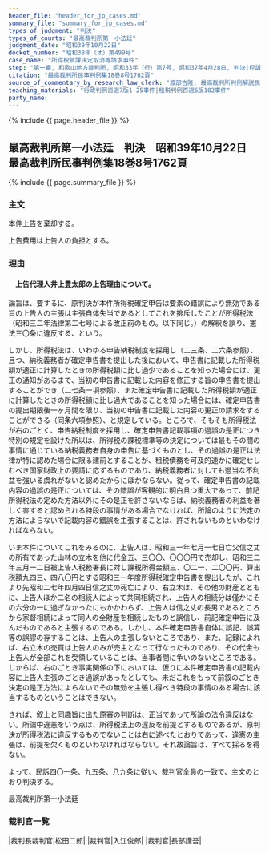```yaml
---
header_file: "header_for_jp_cases.md"
summary_file: "summary_for_jp_cases.md"
types_of_judgment: "判決"
types_of_courts: "最高裁判所第一小法廷"
judgment_date: "昭和39年10月22日"
docket_number: "昭和38年（オ）第499号"
case_name: "所得税賦課決定取消等請求事件"
step: "第一審, 和歌山地方裁判所, 昭和33年（行）第7号, 昭和37年4月28日, 判決|控訴審, 大阪高等裁判所, 昭和37年（ネ）第666号, 昭和38年1月22日, 判決"
citation: "最高裁判所民事判例集18巻8号1762頁"
source_of_commentary_by_research_law_clerk: "渡部吉隆, 最高裁判所判例解説民事篇昭和39年度384頁"
teaching_materials: "行政判例百選7版1-25事件|租税判例百選6版102事件"
party_name:
---
```


{% include {{ page.header_file }}  %}

## 最高裁判所第一小法廷　判決　昭和39年10月22日　最高裁判所民事判例集18巻8号1762頁

{% include {{ page.summary_file }}  %}






### 主文



本件上告を棄却する。

上告費用は上告人の負担とする。





### 理由

#### 　上告代理人井上豊太郎の上告理由について。

論旨は、要するに、原判決が本件所得税確定申告は要素の錯誤により無効である旨の上告人の主張は主張自体失当であるとしてこれを排斥したことが所得税法（昭和三二年法律第二七号による改正前のもの。以下同じ。）の解釈を誤り、憲法三〇条に違反する、という。

しかし、所得税法は、いわゆる申告納税制度を採用し（二三条、二六条参照）、且つ、納税義務者が確定申告書を提出した後において、申告書に記載した所得税額が適正に計算したときの所得税額に比し過少であることを知った場合には、更正の通知があるまで、当初の申告書に記載した内容を修正する旨の申告書を提出することができ（二七条一項参照）、また確定申告書に記載した所得税額が適正に計算したときの所得税額に比し過大であることを知った場合には、確定申告書の提出期限後一ヶ月間を限り、当初の申告書に記載した内容の更正の請求をすることができる（同条六項参照）、と規定している。ところで、そもそも所得税法が右のごとく、申告納税制度を採用し、確定申告書記載事項の過誤の是正につき特別の規定を設けた所以は、所得税の課税標準等の決定については最もその間の事情に通じている納税義務者自身の申告に基づくものとし、その過誤の是正は法律が特に認めた場合に限る建前とすることが、租税債務を可及的速かに確定せしむべき国家財政上の要請に応ずるものであり、納税義務者に対しても過当な不利益を強いる虞れがないと認めたからにほかならない。従って、確定申告書の記載内容の過誤の是正については、その錯誤が客観的に明白且つ重大であって、前記所得税法の定めた方法以外にその是正を許さないならば、納税義務者の利益を著しく害すると認められる特段の事情がある場合でなければ、所論のように法定の方法によらないで記載内容の錯誤を主張することは、許されないものといわなければならない。

いま本件についてこれをみるのに、上告人は、昭和三一年七月一七日亡父信之丈の所有であった山林の立木を他に代金五、三〇〇、〇〇〇円で売却し、昭和三二年三月一二日被上告人税務署長に対し課税所得金額三、〇二一、二〇〇円、算出税額九四三、四八〇円とする昭和三一年度所得税確定申告書を提出したが、これより先昭和二七年四月四日信之丈の死亡により、右立木は、その他の財産とともに、上告人ほか二名の相続人によって共同相続され、上告人の相続分は僅かにその六分の一に過ぎなかったにもかかわらず、上告人は信之丈の長男であるところから家督相続によって同人の全財産を相続したものと誤信し、前記確定申告に及んだものであると主張するのである。しかし、本件確定申告書自体に誤記、誤算等の誤謬の存することは、上告人の主張しないところであり、また、記録によれば、右立木の売買は上告人のみが売主となって行なったものであり、その代金も上告人が全部これを受領していることは、当事者間に争いのないところである。しからば、右のごとき事実関係の下においては、仮りに本件確定申告書の記載内容に上告人主張のごとき過誤があったとしても、未だこれをもって前叙のごとき決定の是正方法によらないでその無効を主張し得べき特段の事情のある場合に該当するものということはできない。

されば、叙上と同趣旨に出た原審の判断は、正当であって所論の法令違反はない。所論中違憲をいう点は、所得税法上の違反を前提とするものであるが、原判決が所得税法に違反するものでないことは右に述べたとおりであって、違憲の主張は、前提を欠くものといわなければならない。それ故論旨は、すべて採るを得ない。

よって、民訴四〇一条、九五条、八九条に従い、裁判官全員の一致で、主文のとおり判決する。



最高裁判所第一小法廷



### 裁判官一覧

|裁判長裁判官|松田二郎|
|裁判官|入江俊郎|
|裁判官|長部謹吾|

